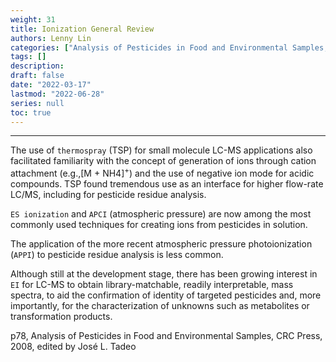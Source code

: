 ```yaml
---
weight: 31
title: Ionization General Review
authors: Lenny Lin
categories: ["Analysis of Pesticides in Food and Environmental Samples, edited by Jose L. Tadeo"]
tags: []
description: 
draft: false
date: "2022-03-17"
lastmod: "2022-06-28"
series: null
toc: true
---
```


<!--more-->
---
The use of `thermospray` (TSP) for small molecule LC-MS applications also facilitated familiarity with the concept of generation of ions through cation attachment (e.g.,[M + NH4]<sup>+</sup>) and the use of negative ion mode for acidic compounds. TSP found tremendous use as an interface for higher flow-rate LC/MS, including for pesticide residue analysis.  

`ES ionization` and `APCI` (atmospheric pressure) are now among the most commonly used techniques for creating ions from pesticides in solution.  

The application of the more recent atmospheric pressure photoionization (`APPI`) to pesticide residue analysis is less common.  

Although still at the development stage, there has been growing interest in `EI` for LC-MS to obtain library-matchable, readily interpretable, mass spectra, to aid the confirmation of identity of targeted pesticides and, more importantly, for the characterization of unknowns such as metabolites or transformation products.

p78, Analysis of Pesticides in Food and Environmental Samples, CRC Press, 2008, edited by Jos&eacute; L. Tadeo
